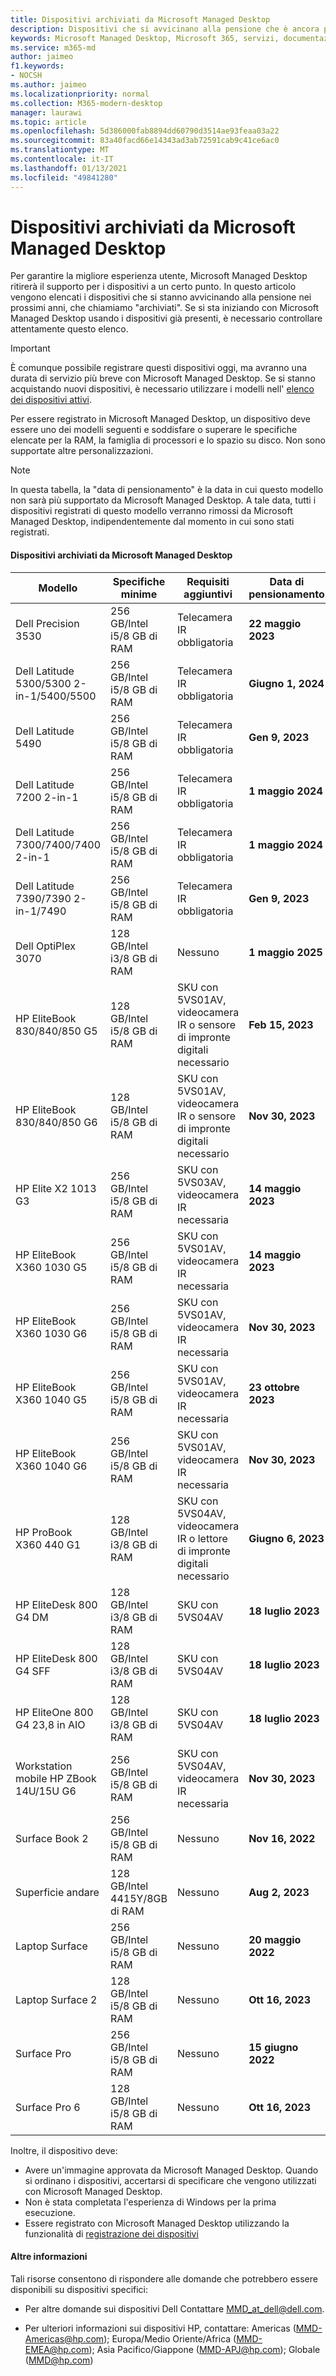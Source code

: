 ```yaml
---
title: Dispositivi archiviati da Microsoft Managed Desktop
description: Dispositivi che si avvicinano alla pensione che è ancora possibile registrare, ma che avranno una durata di supporto ridotta
keywords: Microsoft Managed Desktop, Microsoft 365, servizi, documentazione
ms.service: m365-md
author: jaimeo
f1.keywords:
- NOCSH
ms.author: jaimeo
ms.localizationpriority: normal
ms.collection: M365-modern-desktop
manager: laurawi
ms.topic: article
ms.openlocfilehash: 5d386000fab8894dd60790d3514ae93feaa03a22
ms.sourcegitcommit: 83a40facd66e14343ad3ab72591cab9c41ce6ac0
ms.translationtype: MT
ms.contentlocale: it-IT
ms.lasthandoff: 01/13/2021
ms.locfileid: "49841280"
---
```

# <a name="microsoft-managed-desktop-archived-devices"></a>Dispositivi archiviati da Microsoft Managed Desktop

Per garantire la migliore esperienza utente, Microsoft Managed Desktop ritirerà il supporto per i dispositivi a un certo punto. In questo articolo vengono elencati i dispositivi che si stanno avvicinando alla pensione nei prossimi anni, che chiamiamo "archiviati". Se si sta iniziando con Microsoft Managed Desktop usando i dispositivi già presenti, è necessario controllare attentamente questo elenco.

>[!IMPORTANT]
>È comunque possibile registrare questi dispositivi oggi, ma avranno una durata di servizio più breve con Microsoft Managed Desktop. Se si stanno acquistando nuovi dispositivi, è necessario utilizzare i modelli nell' [elenco dei dispositivi attivi](./device-list.md).

<!-- Microsoft 365 E5; Device as a Service -->
<!-- Split from device & technologies topic. Destination topic for aka.ms/device-list  -->
Per essere registrato in Microsoft Managed Desktop, un dispositivo deve essere uno dei modelli seguenti e soddisfare o superare le specifiche elencate per la RAM, la famiglia di processori e lo spazio su disco. Non sono supportate altre personalizzazioni.



>[!NOTE]
>In questa tabella, la "data di pensionamento" è la data in cui questo modello non sarà più supportato da Microsoft Managed Desktop. A tale data, tutti i dispositivi registrati di questo modello verranno rimossi da Microsoft Managed Desktop, indipendentemente dal momento in cui sono stati registrati.

#### <a name="microsoft-managed-desktop-archived-devices"></a>Dispositivi archiviati da Microsoft Managed Desktop

| Modello  | Specifiche minime  | Requisiti aggiuntivi   | Data di pensionamento |
|---------|---------|---------|---------|
|Dell Precision 3530| 256 GB/Intel i5/8 GB di RAM | Telecamera IR obbligatoria | **22 maggio 2023** |
|Dell Latitude 5300/5300 2-in-1/5400/5500 | 256 GB/Intel i5/8 GB di RAM | Telecamera IR obbligatoria | **Giugno 1, 2024**  |
|Dell Latitude 5490 | 256 GB/Intel i5/8 GB di RAM | Telecamera IR obbligatoria | **Gen 9, 2023** |
|Dell Latitude 7200 2-in-1 | 256 GB/Intel i5/8 GB di RAM | Telecamera IR obbligatoria | **1 maggio 2024** |
|Dell Latitude 7300/7400/7400 2-in-1 | 256 GB/Intel i5/8 GB di RAM | Telecamera IR obbligatoria | **1 maggio 2024**  |
|Dell Latitude 7390/7390 2-in-1/7490 | 256 GB/Intel i5/8 GB di RAM   | Telecamera IR obbligatoria | **Gen 9, 2023** |
|Dell OptiPlex 3070 | 128 GB/Intel i3/8 GB di RAM | Nessuno | **1 maggio 2025**  |
|HP EliteBook 830/840/850 G5| 128 GB/Intel i5/8 GB di RAM | SKU con 5VS01AV, videocamera IR o sensore di impronte digitali necessario  | **Feb 15, 2023** |
|HP EliteBook 830/840/850 G6| 128 GB/Intel i5/8 GB di RAM | SKU con 5VS01AV, videocamera IR o sensore di impronte digitali necessario  | **Nov 30, 2023** |
|HP Elite X2 1013 G3| 256 GB/Intel i5/8 GB di RAM | SKU con 5VS03AV, videocamera IR necessaria |**14 maggio 2023** |
|HP EliteBook X360 1030 G5| 256 GB/Intel i5/8 GB di RAM | SKU con 5VS01AV, videocamera IR necessaria |**14 maggio 2023** |
|HP EliteBook X360 1030 G6| 256 GB/Intel i5/8 GB di RAM | SKU con 5VS01AV, videocamera IR necessaria |**Nov 30, 2023** |
|HP EliteBook X360 1040 G5| 256 GB/Intel i5/8 GB di RAM | SKU con 5VS01AV, videocamera IR necessaria | **23 ottobre 2023** |
|HP EliteBook X360 1040 G6| 256 GB/Intel i5/8 GB di RAM | SKU con 5VS01AV, videocamera IR necessaria | **Nov 30, 2023** |
|HP ProBook X360 440 G1| 128 GB/Intel i3/8 GB di RAM | SKU con 5VS04AV, videocamera IR o lettore di impronte digitali necessario | **Giugno 6, 2023** |
|HP EliteDesk 800 G4 DM | 128 GB/Intel i3/8 GB di RAM | SKU con 5VS04AV | **18 luglio 2023** |
|HP EliteDesk 800 G4 SFF | 128 GB/Intel i3/8 GB di RAM | SKU con 5VS04AV | **18 luglio 2023** |
|HP EliteOne 800 G4 23,8 in AIO |128 GB/Intel i3/8 GB di RAM |SKU con 5VS04AV| **18 luglio 2023** |
|Workstation mobile HP ZBook 14U/15U G6 |256 GB/Intel i5/8 GB di RAM |SKU con 5VS04AV, videocamera IR necessaria| **Nov 30, 2023** |
|Surface Book 2| 256 GB/Intel i5/8 GB di RAM | Nessuno | **Nov 16, 2022** |
|Superficie andare| 128 GB/Intel 4415Y/8GB di RAM | Nessuno | **Aug 2, 2023** |
|Laptop Surface| 256 GB/Intel i5/8 GB di RAM | Nessuno | **20 maggio 2022** |
|Laptop Surface 2| 128 GB/Intel i5/8 GB di RAM | Nessuno | **Ott 16, 2023** |
|Surface Pro| 256 GB/Intel i5/8 GB di RAM | Nessuno | **15 giugno 2022** |
|Surface Pro 6| 128 GB/Intel i5/8 GB di RAM | Nessuno | **Ott 16, 2023** |

Inoltre, il dispositivo deve:

- Avere un'immagine approvata da Microsoft Managed Desktop. Quando si ordinano i dispositivi, accertarsi di specificare che vengono utilizzati con Microsoft Managed Desktop.
- Non è stata completata l'esperienza di Windows per la prima esecuzione.
- Essere registrato con Microsoft Managed Desktop utilizzando la funzionalità di [registrazione dei dispositivi](https://aka.ms/mmddrhelp)

#### <a name="more-help"></a>Altre informazioni

Tali risorse consentono di rispondere alle domande che potrebbero essere disponibili su dispositivi specifici:

- Per altre domande sui dispositivi Dell Contattare [MMD_at_dell@dell.com](mailto:MMD_at_dell@dell.com).

- Per ulteriori informazioni sui dispositivi HP, contattare: Americas ([MMD-Americas@hp.com](mailto:mmd-americas@hp.com)); Europa/Medio Oriente/Africa ([MMD-EMEA@hp.com](mailto:mmd-emea@hp.com)); Asia Pacifico/Giappone ([MMD-APJ@hp.com](mailto:mmd-apj@hp.com)); Globale ([MMD@hp.com](mailto:mmd@hp.com))
